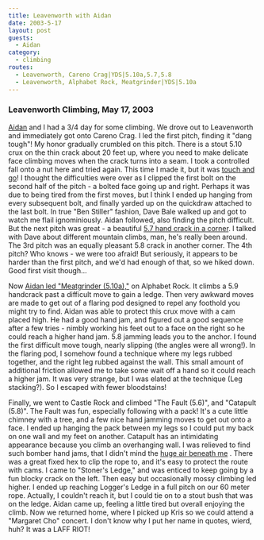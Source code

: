 ```yaml
---
title: Leavenworth with Aidan
date: 2003-5-17
layout: post
guests:
  - Aidan
category:
  - climbing
routes:
  - Leavenworth, Careno Crag|YDS|5.10a,5.7,5.8
  - Leavenworth, Alphabet Rock, Meatgrinder|YDS|5.10a
---
```


<h3>Leavenworth Climbing, May 17, 2003</h3>

<a href="/cmaimages/2003/aidanbelay.jpg">Aidan</a> and I had a 3/4 day for some climbing. We drove out to Leavenworth and immediately
got onto Careno Crag. I led the first pitch, finding it "dang tough"! My honor gradually
crumbled on this pitch. There is a stout 5.10 crux on the thin crack about 20 feet up,
where you need to make delicate face climbing moves when the crack turns into a seam.
I took a controlled fall onto a nut here and tried again. This time I made it, but it
was <a href="/cmaimages/2003/mcarenoc.jpg">touch and go</a>! 
I thought the difficulties were over as I clipped the first bolt on
the second half of the pitch - a bolted face going up and right. Perhaps it was due to
being tired from the first moves, but I think I ended up hanging from every subsequent
bolt, and finally yarded up on the quickdraw attached to the last bolt. In true
"Ben Stiller" fashion, Dave Bale walked up and got to watch me flail ignominiously.
Aidan followed, also finding the pitch difficult. But the next pitch was great - a beautiful
<a href="/cmaimages/2003/aonccrag.jpg">5.7 hand crack in a corner</a>. I talked with Dave about different mountain climbs, man,
he's really been around. The 3rd pitch was an equally pleasant 5.8 crack in another corner.
The 4th pitch? Who knows - we were too afraid! But seriously, it appears to be harder than
the first pitch, and we'd had enough of that, so we hiked down. Good first visit though...



Now 
<a href="/cmaimages/2003/aonmeatg.jpg">Aidan led "Meatgrinder (5.10a),"</a>
 on Alphabet Rock. It climbs a 5.9 handcrack past a difficult
move to gain a ledge. Then very awkward moves are made to get out of a flaring pod designed
to repel any foothold you might try to find. Aidan was able to protect this crux move with
a cam placed high. He had a good hand jam, and figured out a good sequence after a few
tries - nimbly working his feet out to a face on the right so he could reach a higher hand
jam. 5.8 jamming leads you to the anchor. I found the first difficult move tough, nearly slipping
(the angles were all wrong!). In the flaring pod, I somehow found a technique where my 
legs rubbed together, and the right leg rubbed against the wall. This small amount of
additional friction allowed me to take some wait off a hand so it could reach a higher jam.
It was very strange, but I was elated at the technique (Leg stacking?). So I escaped
with fewer bloodstains!



Finally, we went to Castle Rock and climbed "The Fault (5.6)", and "Catapult (5.8)". The Fault
was fun, especially following with a pack! It's a cute little chimney with a tree, and a few
nice hand jamming moves to get out onto a face. I ended up hanging the pack between my legs so
I could put my back on one wall and my feet on another. Catapult has an intimidating appearance
because you climb an overhanging wall. I was relieved to find such bomber hand jams, that I
didn't mind the 
<a href="/cmaimages/2003/mecatapult.jpg">huge air beneath me</a>
. There was a great fixed hex to clip the rope to, and
it's easy to protect the route with cams. I came to "Stoner's Ledge," and was enticed to keep
going by a fun blocky crack on the left. Then easy but occasionally mossy climbing led higher.
I ended up reaching Logger's Ledge in a full pitch on
our 60 meter rope. Actually, I couldn't reach it, but I could tie on to a stout bush that was on
the ledge. Aidan came up, feeling a little tired but overall enjoying the climb.
Now we returned home, where I picked up Kris so we could attend a "Margaret Cho" concert.
I don't know why I put her name in quotes, wierd, huh? It was a LAFF RIOT!

